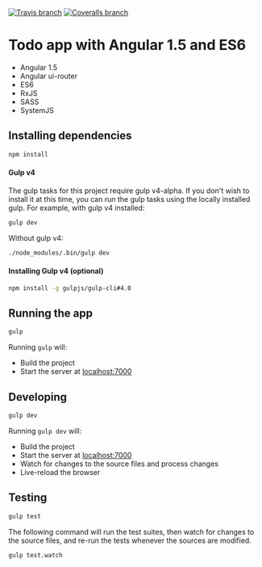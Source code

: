 [![Travis branch](https://img.shields.io/travis/r-park/todo-angular-es6/master.svg?style=flat-square)](https://travis-ci.org/r-park/todo-angular-es6)
[![Coveralls branch](https://img.shields.io/coveralls/r-park/todo-angular-es6/master.svg?style=flat-square)](https://coveralls.io/github/r-park/todo-angular-es6?branch=master)


# Todo app with Angular 1.5 and ES6
- Angular 1.5
- Angular ui-router
- ES6
- RxJS
- SASS
- SystemJS

## Installing dependencies
```bash
npm install
```

#### Gulp v4
The gulp tasks for this project require gulp v4-alpha. If you don't wish to install it at this time, you can run the gulp tasks using the locally installed gulp. For example, with gulp v4 installed:
```bash
gulp dev
```
Without gulp v4:
```bash
./node_modules/.bin/gulp dev
```

#### Installing Gulp v4 (optional)
```bash
npm install -g gulpjs/gulp-cli#4.0
```

## Running the app
```bash
gulp
```
Running `gulp` will:
- Build the project
- Start the server at <a href="http://localhost:7000" target="_blank">localhost:7000</a>

## Developing
```bash
gulp dev
```
Running `gulp dev` will:
- Build the project
- Start the server at <a href="http://localhost:7000" target="_blank">localhost:7000</a>
- Watch for changes to the source files and process changes
- Live-reload the browser

## Testing
```bash
gulp test
```
The following command will run the test suites, then watch for changes to the source files, and re-run the tests whenever the sources are modified.
```bash
gulp test.watch
```
